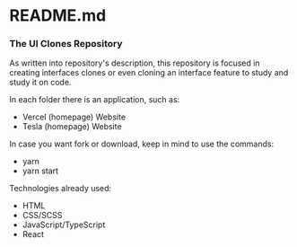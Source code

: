 # README.md
### The UI Clones Repository

As written into repository's description, this repository is focused in creating interfaces clones or even cloning an interface feature to study and study it on code. 

In each folder there is an application, such as:

- Vercel (homepage) Website
- Tesla (homepage) Website

In case you want fork or download, keep in mind to use the commands:

- yarn
- yarn start

Technologies already used:

- HTML
- CSS/SCSS
- JavaScript/TypeScript
- React
